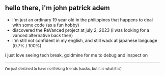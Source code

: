 ## hello there, i'm john patrick adem

* i'm just an ordinary 19 year old in the philippines that happens to deal with some code (as a fun hobby)
* discovered the ReVanced project at july 2, 2023 (i was looking for a vanced alternative back then)
* i'm still not confident in my english, and still wack at japanese language (0.7% / 100%)

i just love seeing tech break, goldmine for me to debug and inspect on

***

<sup>i'm just destined to have no lifelong friends (sucks, but it is what it is)</sup>
